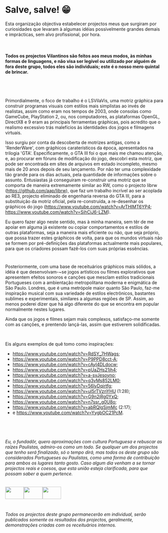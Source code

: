 # Salve, salve! 😁

Esta organização objectiva estabelecer projectos meus que surgiram por curiosidades que levaram à algumas idéias possivelmente grandes demais e imprácticas, sem alvo profissional, por hora.

&nbsp;

#### Todos os projectos Vilantinos são feitos aos meus modos, às minhas formas de linguagens, e não visa ser legível ou utilizado por alguém de fora deste grupo, todos eles são individuais; este é o nosso mero quintal de brincar. 

&nbsp;

#

Primordialmente, o foco de trabalho é o LSVilaVis, uma motriz gráphica para construir programas visuais com estilos mais simplistas ao invés de realistas, assim como eram nos tempos de 2003, onde consolas como GameCube, PlayStation 2, ou, nos computadores, as plataformas OpenGL, DirectX8 e 9 eram as principais ferramentas gráphicas, pois acredito que o realismo excessivo trás malefícios às identidades dos jogos e filmagens virtuais. 

Isso surgiu por conta da descoberta de motrizes antigas, como a 'RenderWare', com gráphicos caraterísticos da época, apresentados na trilogia 'GTA'. Especificamente, o GTA III foi o que mais me chamou atenção, e, ao procurar em fóruns de modificação do jogo, descobri esta motriz, que pode ser encontrada em sites de arquivos em estado incompleto, mesmo mais de 20 anos depois de seu lançamento. Por não ter uma complexidade tão grande para os dias actuais, pela quantidade de informações sobre o assunto. Entusiastas já conseguiram re-construir uma motriz que se comporta de maneira extremamente similar ao RW, como o projecto librw (https://github.com/aap/librw), que faz um trabalho incrível ao ser acoplada ao RE3, projecto eliminado de engenharia reversa do GTA III, para a substituição da motriz oficial, pela re-construída, a re-desenhar os gráphicos do jogo (https://www.youtube.com/watch?v=ArTHIMT6YP4; https://www.youtube.com/watch?v=SihCiJ6-LZM). 

Eu quero fazer algo neste sentido, mas à minha maneira, sem têr de me apoiar em alguma já existente ou copiar comportamentos e estilos de outras plataformas, seja a maneira mais eficiente ou não, que seja próprio, que possa trazer estes gráphicos de volta, para que os mundos virtuais não se formem por pré-definições das plataformas actualmente mais populares, para que os criadores possam fazê-los com suas próprias essências.

#

Posteriormente, com uma base de receituários gráphicos mais sólidos, a idéia é que desenvolvam-~se jogos artísticos ou filmes explorativos que apresentem efeitos sonoros e canções que mesclam estilos tradicionais Portugueses com a ambientação metropolitana moderna e enigmática de São Paulo. Londres, que é uma metrópole maior quanto São Paulo, faz-me inspiração musical com sua variedade de estilos electrônicos, bastantes sublimes e experimentais, similares a algumas regiões de SP. Assim, ao menos poderei dizer que há algo diferente do que se encontra em popular normalmente nestes lugares.

Ainda que os jogos e filmes sejam mais complexos, satisfaço-me somente com as canções, e prentendo lançá-las, assim que estiverem solidificadas. 

&nbsp;

Eis alguns exemplos de quê tomo como inspirações:

- https://www.youtube.com/watch?v=RdSY_7HWags;
- https://www.youtube.com/watch?v=P9PPD8cct-A;
- https://www.youtube.com/watch?v=cAyI4DLdocw;
- https://www.youtube.com/watch?v=pUaZHs21jh4;
- https://www.youtube.com/watch?v=a-svJesoyno;
- https://www.youtube.com/watch?v=q3vMs852LM0;
- https://www.youtube.com/watch?v=56lyDqirtfg;
- https://www.youtube.com/watch?v=uI5rTVznYHU (1:28);
- https://www.youtube.com/watch?v=G9n2jRg0YxQ;
- https://www.youtube.com/watch?v=n7ssr_g0U8o;
- https://www.youtube.com/watch?v=abRQlgSjmMc (2:17);
- e https://www.youtube.com/watch?v=YygbOC21PcM.

#

&nbsp;

###### Eu, o fundadôr, quero aproximações com cultura Portuguesa e rebuscar as raízes Paulistas, admiro-os como um todo. Se qualquer um dos projectos que tenho será finalizado, só o tempo dirá, mas todos os deste grupo são considerados Portugueses ou Paulistas, como uma forma de contribuição para ambos os lugares tanto gosto. Caso algum dia venham a se tornar projectos reais e coesos, que esta união esteja clarificada, para que possam saber a quem pertence.

<img src="https://user-images.githubusercontent.com/118770355/230700235-a82df7ca-f8ee-4db3-9fa9-6d27578716c2.jpeg" width="59.25" height="39.5"/><img src="https://user-images.githubusercontent.com/118770355/230700446-049c8983-e1e9-43c1-b76c-baa006d7a1b5.png" width="59.25" height="39.5"/><img src="https://user-images.githubusercontent.com/118770355/230700518-4e0769d0-2f08-4d97-bf06-9d3e44350894.png" width="59.25" height="39.5"/>

#

###### Todos os projectos deste grupo permanecerão em individual, serão publicados somente os resultados dos projectos, geralmente, demonstrações criadas com os receituários internos.
